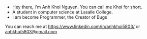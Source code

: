 
-  Hey there, I'm Anh Khoi Nguyen. You can call me Khoi for short.
-  A student in computer science at Lasalle College.
-  I am become Programmer, the Creator of Bugs

You can reach me at https://www.linkedin.com/in/anhkhoi5803/  or anhkhoi5803@gmail.com

<!---
anhkhoi5803/anhkhoi5803 is a ✨ special ✨ repository because its `README.md` (this file) appears on your GitHub profile.
You can click the Preview link to take a look at your changes.
--->

